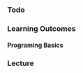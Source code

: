 ### Todo

### Learning Outcomes

#### Programing Basics


<panel type="warning" header="`W3._` **Can write a program with loops**" no-close>

<panel type="warning" header="`W3._a` Can use `while` loops" no-close>
  <include src="../../programming/while/text.md" />
</panel>
<panel type="warning" header="`W3._b` Can use `for` loops" no-close>
  <include src="../../programming/for/text.md" />
</panel>

</panel>

<panel type="warning" header="`W3._` **Can terminate programs early**" no-close>

<panel type="warning" header="`W3._a` Can import modules" no-close>
  <include src="../../programming/import/text.md" />
</panel>
<panel type="warning" header="`W3._b` Can use `sys.exit()`" no-close>
  <include src="../../programming/exit/text.md" />
</panel>
<p/>
  
</panel>

### Lecture